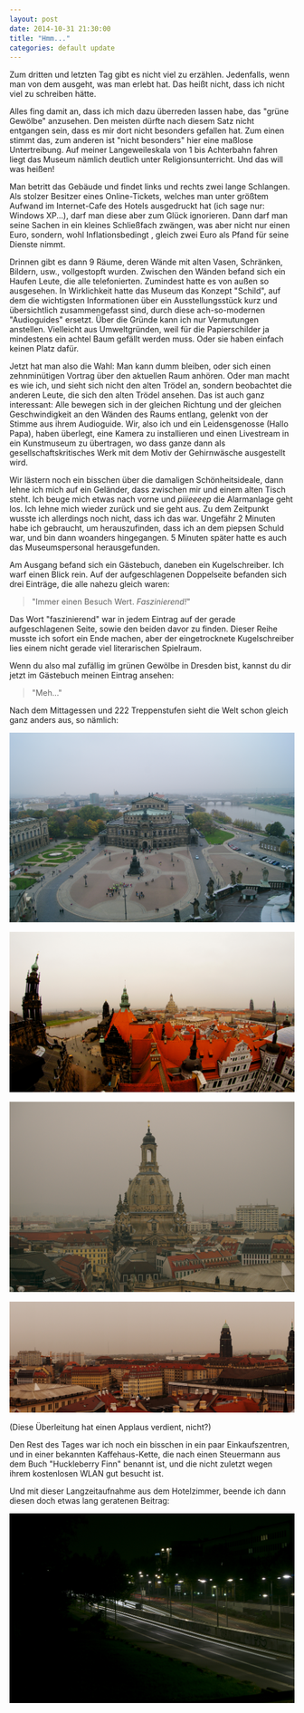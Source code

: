 ```yaml
---
layout: post
date: 2014-10-31 21:30:00
title: "Hmm..."
categories: default update
---
```


Zum dritten und letzten Tag gibt es nicht viel zu erzählen. Jedenfalls, wenn man
von dem ausgeht, was man erlebt hat. Das heißt nicht, dass ich nicht viel zu
schreiben hätte.

Alles fing damit an, dass ich mich dazu überreden lassen habe, das "grüne Gewölbe"
anzusehen. Den meisten dürfte nach diesem Satz nicht entgangen sein, dass es mir
dort nicht besonders gefallen hat. Zum einen stimmt das, zum anderen ist
"nicht besonders" hier eine maßlose Untertreibung.
Auf meiner Langeweileskala von 1 bis Achterbahn fahren liegt das Museum nämlich
deutlich unter Religionsunterricht. Und das will was heißen!

Man betritt das Gebäude und findet links und rechts zwei lange Schlangen. Als
stolzer Besitzer eines Online-Tickets, welches man unter größtem Aufwand im
Internet-Cafe des Hotels ausgedruckt hat (ich sage nur: Windows XP...), darf man
diese aber zum Glück ignorieren. Dann darf man seine Sachen in ein kleines
Schließfach zwängen, was aber nicht nur einen Euro, sondern, wohl Inflationsbedingt
, gleich zwei Euro als Pfand für seine Dienste nimmt.

Drinnen gibt es dann 9 Räume, deren Wände mit alten Vasen, Schränken, Bildern, usw.,
vollgestopft wurden. Zwischen den Wänden befand sich ein Haufen Leute, die alle
telefonierten. Zumindest hatte es von außen so ausgesehen. In Wirklichkeit hatte
das Museum das Konzept "Schild", auf dem die wichtigsten Informationen über ein
Ausstellungsstück kurz und übersichtlich zusammengefasst sind, durch diese
ach-so-modernen "Audioguides" ersetzt. Über die Gründe kann ich nur Vermutungen
anstellen. Vielleicht aus Umweltgründen, weil für die Papierschilder ja mindestens
ein achtel Baum gefällt werden muss. Oder sie haben einfach keinen Platz dafür.

Jetzt hat man also die Wahl: Man kann dumm bleiben, oder sich einen zehnminütigen
Vortrag über den aktuellen Raum anhören. Oder man macht es wie ich, und sieht sich
nicht den alten Trödel an, sondern beobachtet die anderen Leute, die sich den alten
Trödel ansehen. Das ist auch ganz interessant: Alle bewegen sich in der gleichen
Richtung und der gleichen Geschwindigkeit an den Wänden des Raums entlang, gelenkt
von der Stimme aus ihrem Audioguide. Wir, also ich und ein Leidensgenosse (Hallo Papa),
haben überlegt, eine Kamera zu installieren und einen Livestream in ein Kunstmuseum
zu übertragen, wo dass ganze dann als gesellschaftskritisches Werk mit dem Motiv der
Gehirnwäsche ausgestellt wird.

Wir lästern noch ein bisschen über die damaligen Schönheitsideale, dann lehne ich
mich auf ein Geländer, dass zwischen mir und einem alten Tisch steht. Ich beuge mich
etwas nach vorne und *piiieeeep* die Alarmanlage geht los. Ich lehne mich wieder zurück
und sie geht aus. Zu dem Zeitpunkt wusste ich allerdings noch nicht, dass ich das war.
Ungefähr 2 Minuten habe ich gebraucht, um herauszufinden, dass ich an dem piepsen
Schuld war, und bin dann woanders hingegangen.
5 Minuten später hatte es auch das Museumspersonal herausgefunden.

Am Ausgang befand sich ein Gästebuch, daneben ein Kugelschreiber. Ich warf einen
Blick rein. Auf der aufgeschlagenen Doppelseite befanden sich drei Einträge, die
alle nahezu gleich waren:

> "Immer einen Besuch Wert. *Faszinierend!*"

Das Wort "faszinierend" war in jedem Eintrag auf der gerade aufgeschlagenen Seite,
sowie den beiden davor zu finden. Dieser Reihe musste ich sofort ein Ende machen,
aber der eingetrocknete Kugelschreiber lies einem nicht gerade viel literarischen Spielraum.

Wenn du also mal zufällig im grünen Gewölbe in Dresden bist, kannst du dir jetzt im
Gästebuch meinen Eintrag ansehen:

> "Meh..."

Nach dem Mittagessen und 222 Treppenstufen sieht die Welt schon gleich ganz anders
aus, so nämlich:

![img0001](/assets/20141030/img_0001.jpg)

![img0002](/assets/20141030/img_0002.jpg)

![img0003](/assets/20141030/img_0003.jpg)

![img0004](/assets/20141030/img_0004.jpg)

(Diese Überleitung hat einen Applaus verdient, nicht?)

Den Rest des Tages war ich noch ein bisschen in ein paar Einkaufszentren,
und in einer bekannten Kaffehaus-Kette, die nach einen Steuermann aus dem Buch
"Huckleberry Finn" benannt ist, und die nicht zuletzt wegen ihrem kostenlosen
WLAN gut besucht ist.

Und mit dieser Langzeitaufnahme aus dem Hotelzimmer, beende ich dann diesen
doch etwas lang geratenen Beitrag:

![img0005](/assets/20141030/img_0005.jpg)
